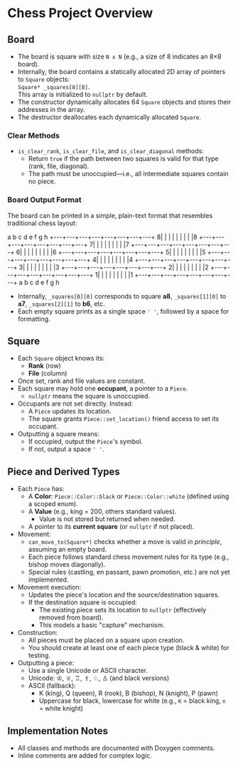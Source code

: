 # Chess Project Overview

## Board

- The board is square with size `N x N` (e.g., a size of 8 indicates an 8×8 board).
- Internally, the board contains a statically allocated 2D array of pointers to `Square` objects:  
  `Square* _squares[8][8]`.  
  This array is initialized to `nullptr` by default.
- The constructor dynamically allocates 64 `Square` objects and stores their addresses in the array.
- The destructor deallocates each dynamically allocated `Square`.

### Clear Methods

- `is_clear_rank`, `is_clear_file`, and `is_clear_diagonal` methods:
  - Return `true` if the path between two squares is valid for that type (rank, file, diagonal).
  - The path must be unoccupied—i.e., all intermediate squares contain no piece.

### Board Output Format

The board can be printed in a simple, plain-text format that resembles traditional chess layout:

 a b c d e f g h
+---+---+---+---+---+---+---+---+
8| | | | | | | | |8
+---+---+---+---+---+---+---+---+
7| | | | | | | | |7
+---+---+---+---+---+---+---+---+
6| | | | | | | | |6
+---+---+---+---+---+---+---+---+
5| | | | | | | | |5
+---+---+---+---+---+---+---+---+
4| | | | | | | | |4
+---+---+---+---+---+---+---+---+
3| | | | | | | | |3
+---+---+---+---+---+---+---+---+
2| | | | | | | | |2
+---+---+---+---+---+---+---+---+
1| | | | | | | | |1
+---+---+---+---+---+---+---+---+
a b c d e f g h


   
- Internally, `_squares[0][0]` corresponds to square **a8**, `_squares[1][0]` to **a7**, `_squares[2][1]` to **b6**, etc.
- Each empty square prints as a single space `' '`, followed by a space for formatting.

## Square

- Each `Square` object knows its:
  - **Rank** (row)
  - **File** (column)
- Once set, rank and file values are constant.
- Each square may hold one **occupant**, a pointer to a `Piece`.
  - `nullptr` means the square is unoccupied.
- Occupants are not set directly. Instead:
  - A `Piece` updates its location.
  - The square grants `Piece::set_location()` friend access to set its occupant.
- Outputting a square means:
  - If occupied, output the `Piece`'s symbol.
  - If not, output a space `' '`.

## Piece and Derived Types

- Each `Piece` has:
  - A **Color**: `Piece::Color::black` or `Piece::Color::white` (defined using a scoped enum).
  - A **Value** (e.g., king = 200, others standard values).
    - Value is not stored but returned when needed.
  - A pointer to its **current square** (or `nullptr` if not placed).
- Movement:
  - `can_move_to(Square*)` checks whether a move is valid *in principle*, assuming an empty board.
  - Each piece follows standard chess movement rules for its type (e.g., bishop moves diagonally).
  - Special rules (castling, en passant, pawn promotion, etc.) are not yet implemented.
- Movement execution:
  - Updates the piece's location and the source/destination squares.
  - If the destination square is occupied:
    - The existing piece sets its location to `nullptr` (effectively removed from board).
    - This models a basic "capture" mechanism.
- Construction:
  - All pieces must be placed on a square upon creation.
  - You should create at least one of each piece type (black & white) for testing.
- Outputting a piece:
  - Use a single Unicode or ASCII character.
  - Unicode: ♔, ♕, ♖, ♗, ♘, ♙ (and black versions)
  - ASCII (fallback):
    - K (king), Q (queen), R (rook), B (bishop), N (knight), P (pawn)
    - Uppercase for black, lowercase for white (e.g., `K` = black king, `n` = white knight)

## Implementation Notes

- All classes and methods are documented with Doxygen comments.
- Inline comments are added for complex logic.


  
